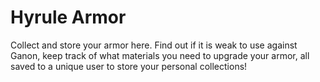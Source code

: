 # Hyrule Armor

Collect and store your armor here. Find out if it is weak to use against Ganon, keep track of what materials you need to upgrade your armor, all saved to a unique user to store your personal collections!
